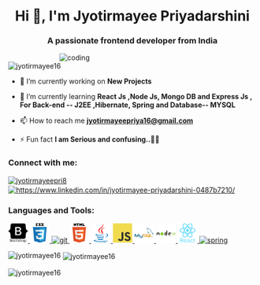 


<h1 align="center">Hi <CODERS> 👋, I'm Jyotirmayee Priyadarshini</h1>
<h3 align="center">A passionate frontend developer from India</h3>

<img align="right" alt="coding" width="400" src="https://mir-s3-cdn-cf.behance.net/project_modules/disp/601014116770475.6068beff4640a.gif">

<p align="left"> <img src="https://komarev.com/ghpvc/?username=jyotirmayee16&label=Profile%20views&color=0e75b6&style=flat" alt="jyotirmayee16" /> </p>

- 🔭 I’m currently working on **New Projects**

- 🌱 I’m currently learning **React Js ,Node Js, Mongo DB and Express Js , For Back-end -- J2EE ,Hibernate, Spring and Database-- MYSQL**

- 📫 How to reach me **jyotirmayeepriya16@gmail.com**

- ⚡ Fun fact **I am Serious and confusing..🫤🫠**

<h3 align="left">Connect with me:</h3>
<p align="left">
<a href="https://twitter.com/jyotirmayeepri8" target="blank"><img align="center" src="https://raw.githubusercontent.com/rahuldkjain/github-profile-readme-generator/master/src/images/icons/Social/twitter.svg" alt="jyotirmayeepri8" height="30" width="40" /></a>
<a href="https://linkedin.com/in/https://www.linkedin.com/in/jyotirmayee-priyadarshini-0487b7210/" target="blank"><img align="center" src="https://raw.githubusercontent.com/rahuldkjain/github-profile-readme-generator/master/src/images/icons/Social/linked-in-alt.svg" alt="https://www.linkedin.com/in/jyotirmayee-priyadarshini-0487b7210/" height="30" width="40" /></a>
</p>

<h3 align="left">Languages and Tools:</h3>
<p align="left"> <a href="https://getbootstrap.com" target="_blank" rel="noreferrer"> <img src="https://raw.githubusercontent.com/devicons/devicon/master/icons/bootstrap/bootstrap-plain-wordmark.svg" alt="bootstrap" width="40" height="40"/> </a> <a href="https://www.w3schools.com/css/" target="_blank" rel="noreferrer"> <img src="https://raw.githubusercontent.com/devicons/devicon/master/icons/css3/css3-original-wordmark.svg" alt="css3" width="40" height="40"/> </a> <a href="https://git-scm.com/" target="_blank" rel="noreferrer"> <img src="https://www.vectorlogo.zone/logos/git-scm/git-scm-icon.svg" alt="git" width="40" height="40"/> </a> <a href="https://www.w3.org/html/" target="_blank" rel="noreferrer"> <img src="https://raw.githubusercontent.com/devicons/devicon/master/icons/html5/html5-original-wordmark.svg" alt="html5" width="40" height="40"/> </a> <a href="https://www.java.com" target="_blank" rel="noreferrer"> <img src="https://raw.githubusercontent.com/devicons/devicon/master/icons/java/java-original.svg" alt="java" width="40" height="40"/> </a> <a href="https://developer.mozilla.org/en-US/docs/Web/JavaScript" target="_blank" rel="noreferrer"> <img src="https://raw.githubusercontent.com/devicons/devicon/master/icons/javascript/javascript-original.svg" alt="javascript" width="40" height="40"/> </a> <a href="https://www.mysql.com/" target="_blank" rel="noreferrer"> <img src="https://raw.githubusercontent.com/devicons/devicon/master/icons/mysql/mysql-original-wordmark.svg" alt="mysql" width="40" height="40"/> </a> <a href="https://nodejs.org" target="_blank" rel="noreferrer"> <img src="https://raw.githubusercontent.com/devicons/devicon/master/icons/nodejs/nodejs-original-wordmark.svg" alt="nodejs" width="40" height="40"/> </a> <a href="https://reactjs.org/" target="_blank" rel="noreferrer"> <img src="https://raw.githubusercontent.com/devicons/devicon/master/icons/react/react-original-wordmark.svg" alt="react" width="40" height="40"/> </a> <a href="https://spring.io/" target="_blank" rel="noreferrer"> <img src="https://www.vectorlogo.zone/logos/springio/springio-icon.svg" alt="spring" width="40" height="40"/> </a> </p>

<p><img align="left" src="https://github-readme-stats.vercel.app/api/top-langs?username=jyotirmayee16&show_icons=true&locale=en&layout=compact" alt="jyotirmayee16" /></p>

<p>&nbsp;<img align="center" src="https://github-readme-stats.vercel.app/api?username=jyotirmayee16&show_icons=true&locale=en" alt="jyotirmayee16" /></p>

<p><img align="center" src="https://github-readme-streak-stats.herokuapp.com/?user=jyotirmayee16&" alt="jyotirmayee16" /></p>

